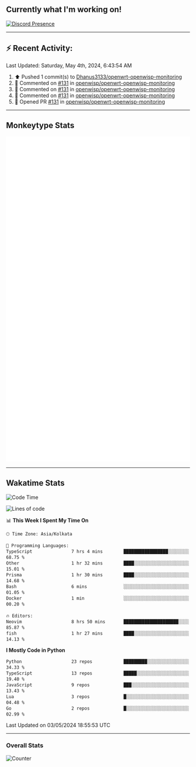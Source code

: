 ## Currently what I'm working on!
[![Discord Presence](https://lanyard.cnrad.dev/api/534981034400284712)](https://discord.com/users/534981034400284712)

---

## :zap: Recent Activity:
<!--RECENT_ACTIVITY:last_update-->
Last Updated: Saturday, May 4th, 2024, 6:43:54 AM
<!--RECENT_ACTIVITY:last_update_end-->
<!--RECENT_ACTIVITY:start-->
1. ⬆️ Pushed 1 commit(s) to [Dhanus3133/openwrt-openwisp-monitoring](https://github.com/Dhanus3133/openwrt-openwisp-monitoring)<br>
2. 💬 Commented on [#131](https://github.com/openwisp/openwrt-openwisp-monitoring/pull/131#discussion_r1589511459) in [openwisp/openwrt-openwisp-monitoring](https://github.com/openwisp/openwrt-openwisp-monitoring)<br>
3. 💬 Commented on [#131](https://github.com/openwisp/openwrt-openwisp-monitoring/pull/131#discussion_r1589509937) in [openwisp/openwrt-openwisp-monitoring](https://github.com/openwisp/openwrt-openwisp-monitoring)<br>
4. 💬 Commented on [#131](https://github.com/openwisp/openwrt-openwisp-monitoring/pull/131#discussion_r1589508468) in [openwisp/openwrt-openwisp-monitoring](https://github.com/openwisp/openwrt-openwisp-monitoring)<br>
5. 💪 Opened PR [#131](https://github.com/openwisp/openwrt-openwisp-monitoring/pull/131) in [openwisp/openwrt-openwisp-monitoring](https://github.com/openwisp/openwrt-openwisp-monitoring)<br>
<!--RECENT_ACTIVITY:end-->

---

## Monkeytype Stats
<a href="https://monkeytype.com/profile/dhanus">
  <img src="https://raw.githubusercontent.com/Dhanus3133/Dhanus3133/monkeytype/monkeytype-lbpb.svg" alt="Monkeytype Profile" />
</a>

---

## Wakatime Stats
<!--START_SECTION:waka-->
![Code Time](http://img.shields.io/badge/Code%20Time-1%2C793%20hrs%2020%20mins-blue)

![Lines of code](https://img.shields.io/badge/From%20Hello%20World%20I%27ve%20Written-4.9%20million%20lines%20of%20code-blue)

📊 **This Week I Spent My Time On** 

```text
🕑︎ Time Zone: Asia/Kolkata

💬 Programming Languages: 
TypeScript               7 hrs 4 mins        █████████████████░░░░░░░░   68.75 % 
Other                    1 hr 32 mins        ████░░░░░░░░░░░░░░░░░░░░░   15.01 % 
Prisma                   1 hr 30 mins        ████░░░░░░░░░░░░░░░░░░░░░   14.68 % 
Bash                     6 mins              ░░░░░░░░░░░░░░░░░░░░░░░░░   01.05 % 
Docker                   1 min               ░░░░░░░░░░░░░░░░░░░░░░░░░   00.20 % 

🔥 Editors: 
Neovim                   8 hrs 50 mins       █████████████████████░░░░   85.87 % 
fish                     1 hr 27 mins        ████░░░░░░░░░░░░░░░░░░░░░   14.13 % 
```

**I Mostly Code in Python** 

```text
Python                   23 repos            █████████░░░░░░░░░░░░░░░░   34.33 % 
TypeScript               13 repos            █████░░░░░░░░░░░░░░░░░░░░   19.40 % 
JavaScript               9 repos             ███░░░░░░░░░░░░░░░░░░░░░░   13.43 % 
Lua                      3 repos             █░░░░░░░░░░░░░░░░░░░░░░░░   04.48 % 
Go                       2 repos             █░░░░░░░░░░░░░░░░░░░░░░░░   02.99 % 
```




 Last Updated on 03/05/2024 18:55:53 UTC
<!--END_SECTION:waka-->
---

### Overall Stats

<img src="https://moe-counter.glitch.me/get/@Dhanus3133?theme=asoul" alt="Counter" />
